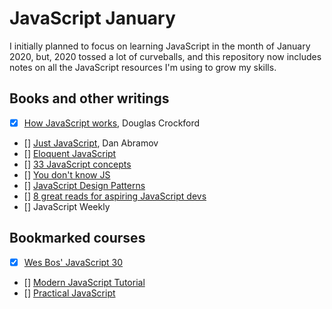 # JavaScript January
I initially planned to focus on learning JavaScript in the month of January 2020, but, 2020 tossed a lot of curveballs, and this repository now includes notes on all the JavaScript resources I'm using to grow my skills. 

## Books and other writings
* [x] [How JavaScript works](https://www.goodreads.com/book/show/42399429-how-javascript-works), Douglas Crockford
* [] [Just JavaScript](https://justjavascript.com/), Dan Abramov 
* [] [Eloquent JavaScript](https://eloquentjavascript.net/)
* [] [33 JavaScript concepts](https://github.com/leonardomso/33-js-concepts) 
* [] [You don't know JS](https://github.com/getify/You-Dont-Know-JS/blob/1st-ed/README.md)
* [] [JavaScript Design Patterns](https://dev.to/jerodsanto/8-great-reads-for-aspiring-javascript-devs-3bpa)
* [] [8 great reads for aspiring JavaScript devs](https://dev.to/jerodsanto/8-great-reads-for-aspiring-javascript-devs-3bpa)
* [] JavaScript Weekly 

## Bookmarked courses 
* [x] [Wes Bos' JavaScript 30](https://javascript30.com/)
* [] [Modern JavaScript Tutorial](https://javascript.info/)
* [] [Practical JavaScript](https://watchandcode.com/p/practical-javascript)